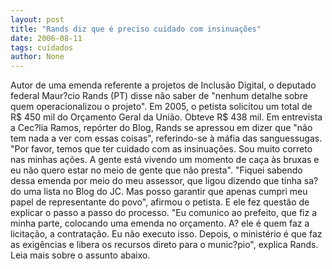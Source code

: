 ```yaml
---
layout: post
title: "Rands diz que é preciso cuidado com insinuações"
date: 2006-08-11
tags: cuidados
author: None
---
```

Autor de uma emenda referente a projetos de Inclusão Digital, o deputado federal Maur?cio Rands (PT) disse não saber de \"nenhum detalhe sobre quem operacionalizou o projeto\". Em 2005, o petista solicitou um total de R$ 450 mil do Orçamento Geral da União. Obteve R$ 438 mil. 
Em entrevista a Cec?lia Ramos, repórter do Blog, Rands se apressou em dizer que \"não tem nada a ver com essas coisas\", referindo-se à máfia das sanguessugas. \"Por favor, temos que ter cuidado com as insinuações. Sou muito correto nas minhas ações. A gente está vivendo um momento de caça às bruxas e eu não quero estar no meio de gente que não presta\".
\"Fiquei sabendo dessa emenda por meio do meu assessor, que ligou dizendo que tinha sa?do uma lista no Blog do JC. Mas posso garantir que apenas cumpri meu papel de representante do povo\", afirmou o petista. E ele fez questão de explicar o passo a passo do processo. 
\"Eu comunico ao prefeito, que fiz a minha parte, colocando uma emenda no orçamento. A? ele é quem faz a licitação, a contratação. Eu não executo isso. Depois, o ministério é que faz as exigências e libera os recursos direto para o munic?pio\", explica Rands.
Leia mais sobre o assunto abaixo. 